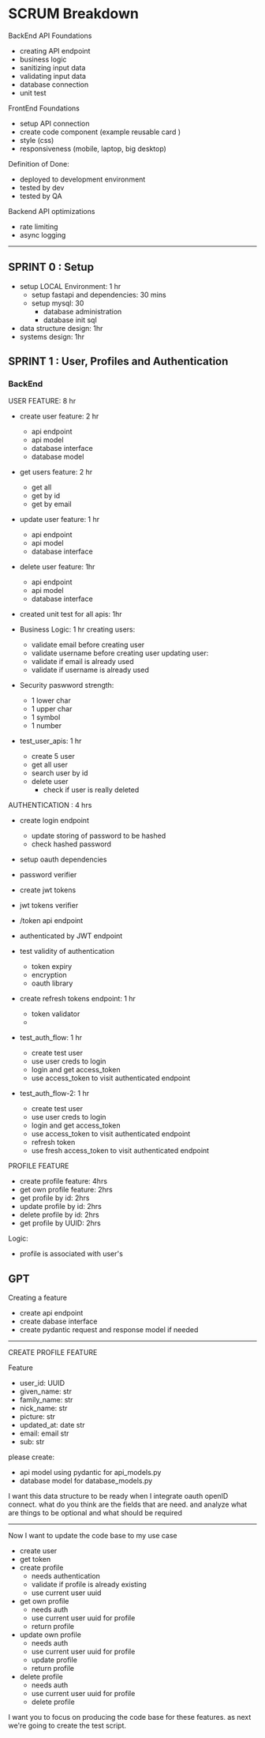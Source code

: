 # SCRUM Breakdown


BackEnd API Foundations
- creating API endpoint
- business logic
- sanitizing input data 
- validating input data
- database connection
- unit test 


FrontEnd Foundations
- setup API connection
- create code component (example reusable card )
- style (css)
- responsiveness (mobile, laptop, big desktop)


Definition of Done:
- deployed to development environment
- tested by dev
- tested by QA


Backend API optimizations
- rate limiting
- async logging 


---
## SPRINT 0 : Setup 
- setup LOCAL Environment: 1 hr
    - setup fastapi and dependencies: 30 mins
    - setup mysql: 30 
        - database administration
        - database init sql 
- data structure design: 1hr 
- systems design: 1hr

## SPRINT 1 : User, Profiles and Authentication

### BackEnd

USER FEATURE: 8 hr
- create user feature: 2 hr 
    - api endpoint
    - api model
    - database interface
    - database model 

- get users feature: 2 hr
    - get all
    - get by id
    - get by email 

- update user feature: 1 hr
    - api endpoint
    - api model
    - database interface

- delete user feature: 1hr
    - api endpoint
    - api model
    - database interface

- created unit test for all apis: 1hr


- Business Logic: 1 hr
    creating users:
    - validate email before creating user
    - validate username before creating user
    updating user:
    - validate if email is already used
    - validate if username is already used

- Security
  paswword strength:
    - 1 lower char
    - 1 upper char
    - 1 symbol
    - 1 number

- test_user_apis: 1 hr 
  - create 5 user 
  - get all user 
  - search user by id 
  - delete user
    - check if user is really deleted 

AUTHENTICATION : 4 hrs 
- create login endpoint 
  - update storing of password to be hashed
  - check hashed password 

- setup oauth dependencies 
- password verifier
- create jwt tokens
- jwt tokens verifier
- /token api endpoint 
- authenticated by JWT endpoint 

- test validity of authentication 
    - token expiry
    - encryption
    - oauth library 

- create refresh tokens endpoint: 1 hr
  - token validator
  -  


- test_auth_flow: 1 hr 
    - create test user
    - use user creds to login
    - login and get access_token
    - use access_token to visit authenticated endpoint

- test_auth_flow-2: 1 hr 
    - create test user
    - use user creds to login
    - login and get access_token
    - use access_token to visit authenticated endpoint
    - refresh token
    - use fresh access_token to visit authenticated endpoint


PROFILE FEATURE 
- create profile feature: 4hrs
- get own profile feature: 2hrs
- get profile by id: 2hrs
- update profile by id: 2hrs
- delete profile by id: 2hrs
- get profile by UUID: 2hrs

Logic:
- profile is associated with user's






## GPT 

Creating a feature
- create api endpoint
- create dabase interface 
- create pydantic request and response model if needed


---

CREATE PROFILE FEATURE 

Feature 
- user_id: UUID 
- given_name: str 
- family_name: str 
- nick_name: str 
- picture: str 
- updated_at: date str 
- email: email str 
- sub: str 

please create:
- api model using pydantic for api_models.py
- database model for database_models.py

I want this data structure to be ready when I integrate oauth openID connect.
what do you think are the fields that are need. 
and analyze what are things to be optional and what should be required


---

Now I want to update the code base to my use case
- create user
- get token
- create profile
  - needs authentication
  - validate  if profile is already existing
  - use current user uuid
- get own profile
  - needs auth
  - use current user uuid for profile
  - return profile
- update own profile
  - needs auth
  - use current user uuid for profile
  - update profile
  - return profile
- delete profile
  - needs auth
  - use current user uuid for profile
  - delete profile
  
I want you to focus on producing the code base for these features.
as next we're going to create the test script.
